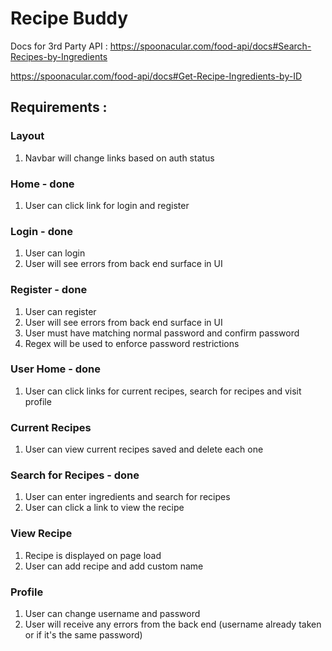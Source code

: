# Recipe Buddy

Docs for 3rd Party API : https://spoonacular.com/food-api/docs#Search-Recipes-by-Ingredients

https://spoonacular.com/food-api/docs#Get-Recipe-Ingredients-by-ID

## Requirements :

### Layout

1. Navbar will change links based on auth status

### Home - done

1. User can click link for login and register

### Login - done

1. User can login
2. User will see errors from back end surface in UI

### Register - done

1. User can register
2. User will see errors from back end surface in UI
3. User must have matching normal password and confirm password
4. Regex will be used to enforce password restrictions

### User Home - done

1. User can click links for current recipes, search for recipes and visit profile

### Current Recipes

1. User can view current recipes saved and delete each one

### Search for Recipes - done

1. User can enter ingredients and search for recipes
2. User can click a link to view the recipe

### View Recipe

1. Recipe is displayed on page load
2. User can add recipe and add custom name

### Profile

1. User can change username and password
2. User will receive any errors from the back end (username already taken or if it's the same password)

